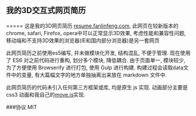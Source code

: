 
## 我的3D交互式网页简历
=====
这是我的3D网页简历 [resume.fanlinfeng.com](http://resume.fanlinfeng.com), 此网页在较新版本的chrome, safari, Firefox, opera中可以正常显示3D效果, 考虑性能和兼容性问题, 移动端和不支持3D效果的浏览器(IE和国内部分浏览器)是另一套网页


此网页简历之前使用es5编写, 并未做模块化开发, 结构混乱, 不便于管理. 现在使用了 ES6 对之前代码进行重构, 划分多个模块, 降低耦合. 由于页面单一, 模块较少, 为了方便使用 Browserify 进行打包, 使用 Gulp 进行构建. 构建过程会读取data文件中的变量, 有大篇幅文字的地方单独抽离出来放在 markdown 文件中.

此网页简历的代码未引入任何第三方框架或库, 均是原生 js 实现. 动画部分主要是 css3 动画和我自己的[move.js](https://github.com/flfwzgl/move)实现.

###协议
MIT
